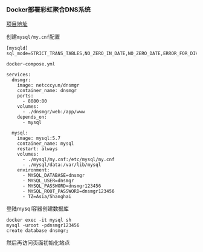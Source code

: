 ### Docker部署彩虹聚合DNS系统

[项目地址](https://github.com/netcccyun/dnsmgr)

创建`mysql/my.cnf`配置
```
[mysqld]
sql_mode=STRICT_TRANS_TABLES,NO_ZERO_IN_DATE,NO_ZERO_DATE,ERROR_FOR_DIVISION_BY_ZERO,NO_AUTO_CREATE_USER,NO_ENGINE_SUBSTITUTION
```

`docker-compose.yml`
```
services:
  dnsmgr:
    image: netcccyun/dnsmgr
    container_name: dnsmgr
    ports:
      - 8080:80
    volumes:
      - ./dnsmgr/web:/app/www
    depends_on:
      - mysql

  mysql:
    image: mysql:5.7
    container_name: mysql
    restart: always
    volumes:
      - ./mysql/my.cnf:/etc/mysql/my.cnf
      - ./mysql/data:/var/lib/mysql
    environment:
      - MYSQL_DATABASE=dnsmgr
      - MYSQL_USER=dnsmgr
      - MYSQL_PASSWORD=dnsmgr123456
      - MYSQL_ROOT_PASSWORD=dnsmgr123456
      - TZ=Asia/Shanghai
```


登陆mysql容器创建数据库
```
docker exec -it mysql sh
mysql -uroot -pdnsmgr123456
create database dnsmgr;
```

然后再访问页面初始化站点
